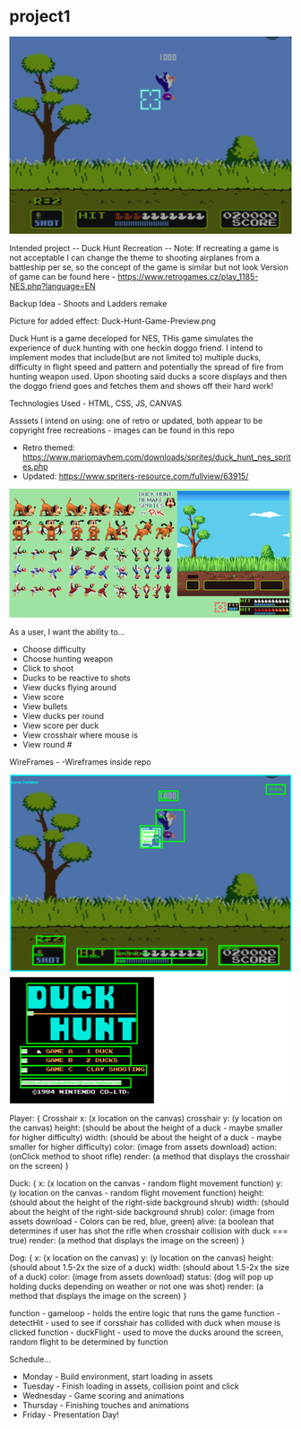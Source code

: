 # project1
![Duck Hunt Game Preview](/Duck-Hunt-Game-Preview.png)

Intended project  -- Duck Hunt Recreation -- Note: If recreating a game is not acceptable I can change the theme to shooting airplanes from a battleship per se, so the concept of the game is similar but not look
Version of game can be found here - https://www.retrogames.cz/play_1185-NES.php?language=EN

Backup Idea - Shoots and Ladders remake

Picture for added effect: Duck-Hunt-Game-Preview.png

Duck Hunt is a game deceloped for NES, THis game simulates the experience of duck hunting with one heckin doggo friend. I intend to implement modes that include(but are not limited to) multiple ducks, difficulty in flight speed and pattern and potentially the spread of fire from hunting weapon used. Upon shooting said ducks a score displays and then the doggo friend goes and fetches them and shows off their hard work!


Technologies Used - 
HTML, CSS, JS, CANVAS

Asssets I intend on using: one of retro or updated, both appear to be copyright free recreations - images can be found in this repo
- Retro themed: https://www.mariomayhem.com/downloads/sprites/duck_hunt_nes_sprites.php
- Updated: https://www.spriters-resource.com/fullview/63915/

![Duck Hunt Assets](/Duck%20Hunt%20Assets%20-%20Updated.png)

As a user, I want the ability to... 
  - Choose difficulty
  - Choose hunting weapon
  - Click to shoot
  - Ducks to be reactive to shots
  - View ducks flying around
  - View score
  - View bullets
  - View ducks per round
  - View score per duck
  - View crosshair where mouse is
  - View round #

WireFrames - 
-Wireframes inside repo

![Duck Hunt Wireframe](/Duck%20Hunt%20WireFrame.drawio.png)


Player: {
  Crosshair x: (x location on the canvas)
  crosshair y: (y location on the canvas)
  height: (should be about the height of a duck - maybe smaller for higher difficulty)
  width: (should be about the height of a duck - maybe smaller for higher difficulty)
  color: (image from assets download)
  action: (onClick method to shoot rifle)
  render: (a method that displays the crosshair on the screen)
}

Duck: {
  x: (x location on the canvas - random flight movement function)
  y: (y location on the canvas - random flight movement function)
  height: (should about the height of the right-side background shrub)
  width: (should about the height of the right-side background shrub)
  color: (image from assets download - Colors can be red, blue, green)
  alive: (a boolean that determines if user has shot the rifle when crosshair collision with duck === true)
  render: (a method that displays the image on the screen)
}

Dog: {
  x: (x location on the canvas)
  y: (y location on the canvas)
  height: (should about 1.5-2x the size of a duck)
  width: (should about 1.5-2x the size of a duck)
  color: (image from assets download)
  status: (dog will pop up holding ducks depending on weather or not one was shot)
  render: (a method that displays the image on the screen)
}

function - gameloop - holds the entire logic that runs the game
function - detectHit - used to see if corsshair has collided with duck when mouse is clicked
function - duckFlight - used to move the ducks around the screen, random flight to be determined by function

Schedule...
- Monday - Build environment, start loading in assets
- Tuesday - Finish loading in assets, collision point and click 
- Wednesday - Game scoring and animations
- Thursday - Finishing touches and animations
- Friday - Presentation Day!


